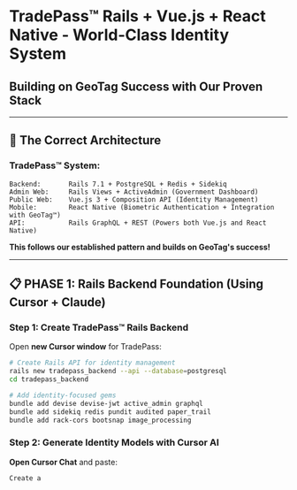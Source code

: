 # TradePass™ Rails + Vue.js + React Native - World-Class Identity System
## Building on GeoTag Success with Our Proven Stack

---

## 🎯 **The Correct Architecture**

### **TradePass™ System:**
```
Backend:       Rails 7.1 + PostgreSQL + Redis + Sidekiq
Admin Web:     Rails Views + ActiveAdmin (Government Dashboard)
Public Web:    Vue.js 3 + Composition API (Identity Management)
Mobile:        React Native (Biometric Authentication + Integration with GeoTag™)
API:           Rails GraphQL + REST (Powers both Vue.js and React Native)
```

**This follows our established pattern and builds on GeoTag's success!**

---

## 📋 **PHASE 1: Rails Backend Foundation (Using Cursor + Claude)**

### **Step 1: Create TradePass™ Rails Backend**

Open **new Cursor window** for TradePass:

```bash
# Create Rails API for identity management
rails new tradepass_backend --api --database=postgresql
cd tradepass_backend

# Add identity-focused gems
bundle add devise devise-jwt active_admin graphql
bundle add sidekiq redis pundit audited paper_trail
bundle add rack-cors bootsnap image_processing
```

### **Step 2: Generate Identity Models with Cursor AI**

**Open Cursor Chat** and paste:
```
Create a